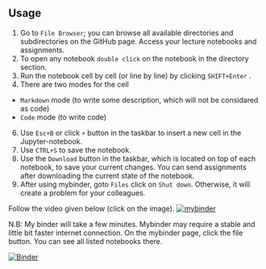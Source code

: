 ## Usage
1. Go to ```File Browser```; you can browse all available directories and subdirectories on the GitHub page. Access your lecture notebooks and assignments.
2. To open any notebook ```double click``` on the notebook in the directory section.
3. Run the notebook cell by cell (or line by line) by clicking ```SHIFT+Enter``` .
4. There are two modes for the cell
* ```Markdown``` mode (to write some description, which will not be considared as code)
* ```Code``` mode (to write code)
6. Use ```Esc+B``` or click ```+``` button in the taskbar to insert a new cell in the Jupyter-notebook.
7. Use ```CTRL+S``` to save the notebook.
8. Use the ```Download``` button in the taskbar, which is located on top of each notebook, to save your current changes. You can send assignments after downloading the current state of the notebook.
9. After using mybinder, goto ```Files``` click on ```Shut down```. Otherwise, it will create a problem for your colleagues.

Follow the video given below (click on the image).
[![mybinder](https://user-images.githubusercontent.com/45534866/169702246-255ffcf5-74bd-4c90-b8cb-6b3db0666e26.png)](https://user-images.githubusercontent.com/45534866/169696890-5eabf671-ac2b-4389-a84a-06baf4d8e300.mp4)

N.B: My binder will take a few minutes. Mybinder may require a stable and little bit faster internet connection. On the mybinder page, click the file button. You can see all listed notebooks there.

[![Binder](https://mybinder.org/badge_logo.svg)](https://mybinder.org/v2/gh/sagar-sethi/PAO2_2022_python/main?labpath=%2Fassignments%2FIntro_assignment.ipynb)
